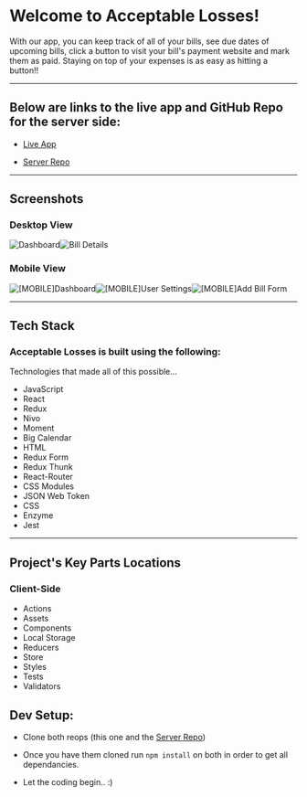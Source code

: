 # Welcome to Acceptable Losses!
          
With our app, you can keep track of all of your bills, see due dates of upcoming bills, click a button to
visit your bill's payment website and mark them as paid. Staying on top of your expenses is as easy as hitting
a button!!
        


__________________________
## Below are links to the live app and GitHub Repo for the server side:
* [Live App](https://acceptable-losses-client.herokuapp.com)

* [Server Repo](https://github.com/thinkful-ei21/acceptable-losses-server)

__________________________
## Screenshots

### Desktop View

![Dashboard](src/assets/README/summary-D.png)![Bill Details](src/assets/README/details-D.png)

### Mobile View

![[MOBILE]Dashboard](src/assets/README/summary-M.png)![[MOBILE]User Settings](src/assets/README/user-settings-M.png)![[MOBILE]Add Bill Form](src/assets/README/add-new-bil-M.png)
_________________
## Tech Stack

### Acceptable Losses is built using the following:

Technologies that made all of this possible...
* JavaScript
* React
* Redux
* Nivo
* Moment
* Big Calendar
* HTML
* Redux Form
* Redux Thunk
* React-Router
* CSS Modules
* JSON Web Token
* CSS
* Enzyme
* Jest
__________________________
## Project's Key Parts Locations

### Client-Side
* Actions
* Assets
* Components 
* Local Storage
* Reducers
* Store
* Styles
* Tests
* Validators

## Dev Setup:

* Clone both reops (this one and the [Server Repo](https://github.com/thinkful-ei21/acceptable-losses-server))

* Once you have them cloned run `npm install` on both in order to get all dependancies.

* Let the coding begin.. :)

